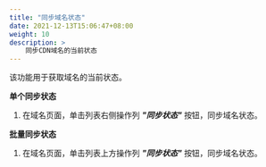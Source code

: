 ```yaml
---
title: "同步域名状态"
date: 2021-12-13T15:06:47+08:00
weight: 10
description: >
    同步CDN域名的当前状态
---
```


该功能用于获取域名的当前状态。

**单个同步状态**

1. 在域名页面，单击列表右侧操作列 **_"同步状态"_** 按钮，同步域名状态。

**批量同步状态**

1. 在域名页面，单击列表上方操作列 **_"同步状态"_** 按钮，同步域名状态。